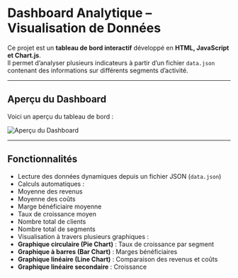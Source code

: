 # Dashboard Analytique – Visualisation de Données

Ce projet est un **tableau de bord interactif** développé en **HTML, JavaScript et Chart.js**.  
Il permet d’analyser plusieurs indicateurs à partir d’un fichier `data.json` contenant des informations sur différents segments d’activité.

---
## Aperçu du Dashboard

Voici un aperçu du tableau de bord :

![Aperçu du Dashboard](images/dashboard-preview.png)

---
##  Fonctionnalités

-  Lecture des données dynamiques depuis un fichier JSON (`data.json`)
-  Calculs automatiques :
  - Moyenne des revenus
  - Moyenne des coûts
  - Marge bénéficiaire moyenne
  - Taux de croissance moyen
  - Nombre total de clients
  - Nombre total de segments
-  Visualisation à travers plusieurs graphiques :
  - **Graphique circulaire (Pie Chart)** : Taux de croissance par segment
  - **Graphique à barres (Bar Chart)** : Marges bénéficiaires
  - **Graphique linéaire (Line Chart)** : Comparaison des revenus et coûts
  - **Graphique linéaire secondaire** : Croissance
